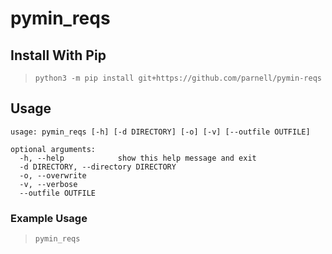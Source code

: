 # pymin_reqs

## Install With Pip
> `python3 -m pip install git+https://github.com/parnell/pymin-reqs`

## Usage
```
usage: pymin_reqs [-h] [-d DIRECTORY] [-o] [-v] [--outfile OUTFILE]

optional arguments:
  -h, --help            show this help message and exit
  -d DIRECTORY, --directory DIRECTORY
  -o, --overwrite
  -v, --verbose
  --outfile OUTFILE
```
### Example Usage
> `pymin_reqs`
